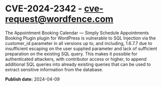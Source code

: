 # CVE-2024-2342 - cve-request@wordfence.com

The Appointment Booking Calendar — Simply Schedule Appointments Booking Plugin plugin for WordPress is vulnerable to SQL Injection via the customer_id parameter in all versions up to, and including, 1.6.7.7 due to insufficient escaping on the user supplied parameter and lack of sufficient preparation on the existing SQL query.  This makes it possible for authenticated attackers, with contributor access or higher, to append additional SQL queries into already existing queries that can be used to extract sensitive information from the database.

**Publish date:** 2024-04-09
